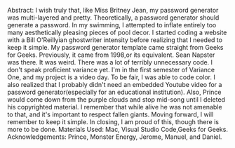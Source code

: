 Abstract: I wish truly that, like Miss Britney Jean, my password generator was multi-layered and pretty. Theoretically, a password generator should generate a password. In my swimming, I attempted to inflate entirely too many aesthetically pleasing pieces of pool decor. I started coding a website with a Bill O'Reillyian ghostwriter intensity before realizing that I needed to keep it simple. My password generator template came straight from Geeks for Geeks. Previously, it came from 1998,or its equivalent. Sean Napster was there. It was weird. There was a lot of terribly unnecessary code. I don't speak proficient variance yet. I'm in the first semester of Variance One, and my project is a video day. To be fair, I was able to code color. I also realized that I probably didn't need an embedded Youtube video for a password generator(especially for an educational institution). Also, Prince would come down from the purple clouds and stop mid-song until I deleted his copyrighted material. I remember that while alive he was not amenable to that, and it's important to respect fallen giants. Moving forward, I will remember to keep it simple. In closing, I am proud of this, though there is more to be done. 
Materials Used: Mac, Visual Studio Code,Geeks for Geeks.
Acknowledgements: Prince, Monster Energy, Jerome, Manuel, and Daniel. 
